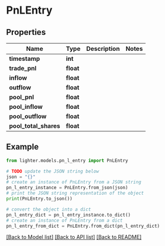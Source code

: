 # PnLEntry


## Properties

Name | Type | Description | Notes
------------ | ------------- | ------------- | -------------
**timestamp** | **int** |  | 
**trade_pnl** | **float** |  | 
**inflow** | **float** |  | 
**outflow** | **float** |  | 
**pool_pnl** | **float** |  | 
**pool_inflow** | **float** |  | 
**pool_outflow** | **float** |  | 
**pool_total_shares** | **float** |  | 

## Example

```python
from lighter.models.pn_l_entry import PnLEntry

# TODO update the JSON string below
json = "{}"
# create an instance of PnLEntry from a JSON string
pn_l_entry_instance = PnLEntry.from_json(json)
# print the JSON string representation of the object
print(PnLEntry.to_json())

# convert the object into a dict
pn_l_entry_dict = pn_l_entry_instance.to_dict()
# create an instance of PnLEntry from a dict
pn_l_entry_from_dict = PnLEntry.from_dict(pn_l_entry_dict)
```
[[Back to Model list]](../README.md#documentation-for-models) [[Back to API list]](../README.md#documentation-for-api-endpoints) [[Back to README]](../README.md)


